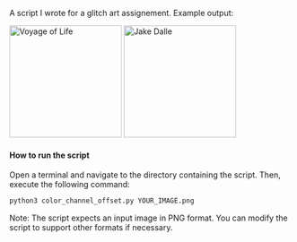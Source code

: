 A script I wrote for a glitch art assignement. Example output: 

<img src="https://github.com/frowenz/glitch/raw/main/voyage_of_life.gif" alt="Voyage of Life" height="200px"> <img src="https://github.com/frowenz/glitch/raw/main/jake_dalle.gif" alt="Jake Dalle" height="200px">

#### How to run the script

Open a terminal and navigate to the directory containing the script. Then, execute the following command:

```bash
python3 color_channel_offset.py YOUR_IMAGE.png
```

Note: The script expects an input image in PNG format. You can modify the script to support other formats if necessary.


